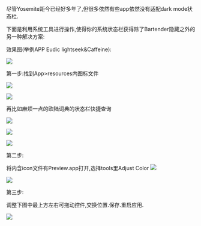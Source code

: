 尽管Yosemite距今已经好多年了,但很多依然有些app依然没有适配dark mode状态栏.

下面是利用系统工具进行操作,使得你的系统状态栏获得除了Bartender隐藏之外的另一种解决方案:

效果图(举例APP Eudic lightseek&Caffeine):

![](http://7xqjx7.com1.z0.glb.clouddn.com/image/Screen%20Shot%202016-02-09%20at%2022.44.32.png?imageView2/2/h/200)

第一步:找到App>resources内图标文件

![](http://7xqjx7.com1.z0.glb.clouddn.com/image/Screen%20Shot%202016-02-09%20at%2022.48.25.png?imageView2/2/h/200)

![](http://7xqjx7.com1.z0.glb.clouddn.com/image/Screen%20Shot%202016-02-09%20at%2022.48.37.png?imageView2/2/h/300)

再比如麻烦一点的欧陆词典的状态栏快捷查询

![](http://7xqjx7.com1.z0.glb.clouddn.com/image/Screen%20Shot%202016-02-09%20at%2022.48.55.png?imageView2/2/h/400)

![](http://7xqjx7.com1.z0.glb.clouddn.com/image/Screen%20Shot%202016-02-09%20at%2022.49.22.png?imageView2/2/h/400)

![](http://7xqjx7.com1.z0.glb.clouddn.com/image/Screen%20Shot%202016-02-09%20at%2022.49.36.png?imageView2/2/h/600)

第二步:

将内含icon文件有Preview.app打开,选择tools里Adjust Color
![](http://7xqjx7.com1.z0.glb.clouddn.com/image/Screen%20Shot%202016-02-09%20at%2022.49.46.png?imageView2/2/h/300)

![](http://7xqjx7.com1.z0.glb.clouddn.com/image/Screen%20Shot%202016-02-09%20at%2022.49.54.png?imageView2/2/h/300)

第三步:

调整下图中最上方左右可拖动控件,交换位置.保存.重启应用.

![](http://7xqjx7.com1.z0.glb.clouddn.com/image/Screen%20Shot%202016-02-09%20at%2022.50.01.png?imageView2/2/h/300)



